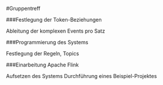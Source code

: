 #Gruppentreff

###Festlegung der Token-Beziehungen

Ableitung der komplexen Events pro Satz

###Programmierung des Systems

Festlegung der Regeln, Topics

###Einarbeitung Apache Flink

Aufsetzen des Systems
Durchführung eines Beispiel-Projektes

